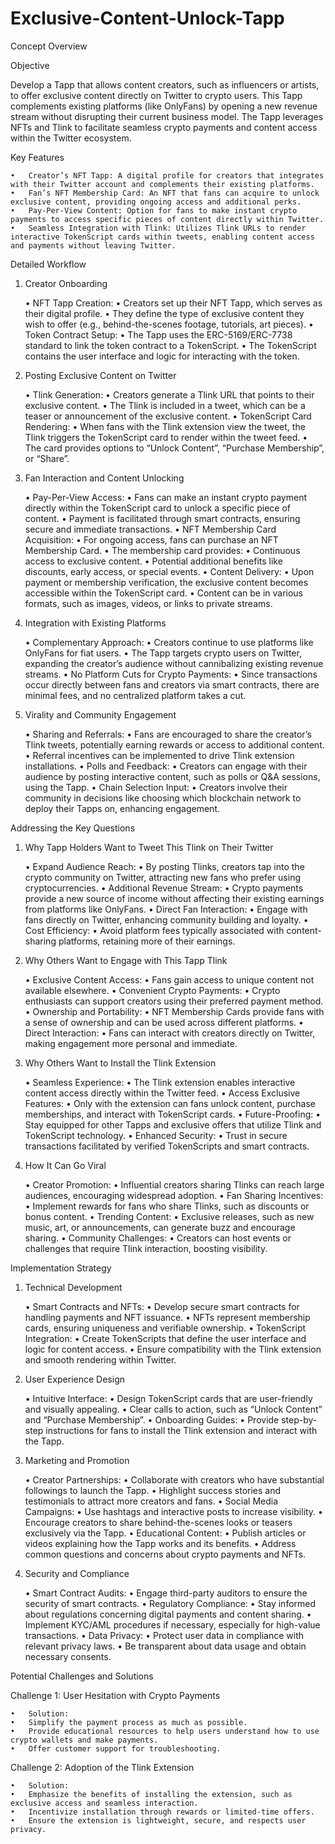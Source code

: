 # Exclusive-Content-Unlock-Tapp
Concept Overview

Objective

Develop a Tapp that allows content creators, such as influencers or artists, to offer exclusive content directly on Twitter to crypto users. This Tapp complements existing platforms (like OnlyFans) by opening a new revenue stream without disrupting their current business model. The Tapp leverages NFTs and Tlink to facilitate seamless crypto payments and content access within the Twitter ecosystem.

Key Features

	•	Creator’s NFT Tapp: A digital profile for creators that integrates with their Twitter account and complements their existing platforms.
	•	Fan’s NFT Membership Card: An NFT that fans can acquire to unlock exclusive content, providing ongoing access and additional perks.
	•	Pay-Per-View Content: Option for fans to make instant crypto payments to access specific pieces of content directly within Twitter.
	•	Seamless Integration with Tlink: Utilizes Tlink URLs to render interactive TokenScript cards within tweets, enabling content access and payments without leaving Twitter.

Detailed Workflow

1. Creator Onboarding

	•	NFT Tapp Creation:
	•	Creators set up their NFT Tapp, which serves as their digital profile.
	•	They define the type of exclusive content they wish to offer (e.g., behind-the-scenes footage, tutorials, art pieces).
	•	Token Contract Setup:
	•	The Tapp uses the ERC-5169/ERC-7738 standard to link the token contract to a TokenScript.
	•	The TokenScript contains the user interface and logic for interacting with the token.

2. Posting Exclusive Content on Twitter

	•	Tlink Generation:
	•	Creators generate a Tlink URL that points to their exclusive content.
	•	The Tlink is included in a tweet, which can be a teaser or announcement of the exclusive content.
	•	TokenScript Card Rendering:
	•	When fans with the Tlink extension view the tweet, the Tlink triggers the TokenScript card to render within the tweet feed.
	•	The card provides options to “Unlock Content”, “Purchase Membership”, or “Share”.

3. Fan Interaction and Content Unlocking

	•	Pay-Per-View Access:
	•	Fans can make an instant crypto payment directly within the TokenScript card to unlock a specific piece of content.
	•	Payment is facilitated through smart contracts, ensuring secure and immediate transactions.
	•	NFT Membership Card Acquisition:
	•	For ongoing access, fans can purchase an NFT Membership Card.
	•	The membership card provides:
	•	Continuous access to exclusive content.
	•	Potential additional benefits like discounts, early access, or special events.
	•	Content Delivery:
	•	Upon payment or membership verification, the exclusive content becomes accessible within the TokenScript card.
	•	Content can be in various formats, such as images, videos, or links to private streams.

4. Integration with Existing Platforms

	•	Complementary Approach:
	•	Creators continue to use platforms like OnlyFans for fiat users.
	•	The Tapp targets crypto users on Twitter, expanding the creator’s audience without cannibalizing existing revenue streams.
	•	No Platform Cuts for Crypto Payments:
	•	Since transactions occur directly between fans and creators via smart contracts, there are minimal fees, and no centralized platform takes a cut.

5. Virality and Community Engagement

	•	Sharing and Referrals:
	•	Fans are encouraged to share the creator’s Tlink tweets, potentially earning rewards or access to additional content.
	•	Referral incentives can be implemented to drive Tlink extension installations.
	•	Polls and Feedback:
	•	Creators can engage with their audience by posting interactive content, such as polls or Q&A sessions, using the Tapp.
	•	Chain Selection Input:
	•	Creators involve their community in decisions like choosing which blockchain network to deploy their Tapps on, enhancing engagement.

Addressing the Key Questions

1. Why Tapp Holders Want to Tweet This Tlink on Their Twitter

	•	Expand Audience Reach:
	•	By posting Tlinks, creators tap into the crypto community on Twitter, attracting new fans who prefer using cryptocurrencies.
	•	Additional Revenue Stream:
	•	Crypto payments provide a new source of income without affecting their existing earnings from platforms like OnlyFans.
	•	Direct Fan Interaction:
	•	Engage with fans directly on Twitter, enhancing community building and loyalty.
	•	Cost Efficiency:
	•	Avoid platform fees typically associated with content-sharing platforms, retaining more of their earnings.

2. Why Others Want to Engage with This Tapp Tlink

	•	Exclusive Content Access:
	•	Fans gain access to unique content not available elsewhere.
	•	Convenient Crypto Payments:
	•	Crypto enthusiasts can support creators using their preferred payment method.
	•	Ownership and Portability:
	•	NFT Membership Cards provide fans with a sense of ownership and can be used across different platforms.
	•	Direct Interaction:
	•	Fans can interact with creators directly on Twitter, making engagement more personal and immediate.

3. Why Others Want to Install the Tlink Extension

	•	Seamless Experience:
	•	The Tlink extension enables interactive content access directly within the Twitter feed.
	•	Access Exclusive Features:
	•	Only with the extension can fans unlock content, purchase memberships, and interact with TokenScript cards.
	•	Future-Proofing:
	•	Stay equipped for other Tapps and exclusive offers that utilize Tlink and TokenScript technology.
	•	Enhanced Security:
	•	Trust in secure transactions facilitated by verified TokenScripts and smart contracts.

4. How It Can Go Viral

	•	Creator Promotion:
	•	Influential creators sharing Tlinks can reach large audiences, encouraging widespread adoption.
	•	Fan Sharing Incentives:
	•	Implement rewards for fans who share Tlinks, such as discounts or bonus content.
	•	Trending Content:
	•	Exclusive releases, such as new music, art, or announcements, can generate buzz and encourage sharing.
	•	Community Challenges:
	•	Creators can host events or challenges that require Tlink interaction, boosting visibility.

Implementation Strategy

1. Technical Development

	•	Smart Contracts and NFTs:
	•	Develop secure smart contracts for handling payments and NFT issuance.
	•	NFTs represent membership cards, ensuring uniqueness and verifiable ownership.
	•	TokenScript Integration:
	•	Create TokenScripts that define the user interface and logic for content access.
	•	Ensure compatibility with the Tlink extension and smooth rendering within Twitter.

2. User Experience Design

	•	Intuitive Interface:
	•	Design TokenScript cards that are user-friendly and visually appealing.
	•	Clear calls to action, such as “Unlock Content” and “Purchase Membership”.
	•	Onboarding Guides:
	•	Provide step-by-step instructions for fans to install the Tlink extension and interact with the Tapp.

3. Marketing and Promotion

	•	Creator Partnerships:
	•	Collaborate with creators who have substantial followings to launch the Tapp.
	•	Highlight success stories and testimonials to attract more creators and fans.
	•	Social Media Campaigns:
	•	Use hashtags and interactive posts to increase visibility.
	•	Encourage creators to share behind-the-scenes looks or teasers exclusively via the Tapp.
	•	Educational Content:
	•	Publish articles or videos explaining how the Tapp works and its benefits.
	•	Address common questions and concerns about crypto payments and NFTs.

4. Security and Compliance

	•	Smart Contract Audits:
	•	Engage third-party auditors to ensure the security of smart contracts.
	•	Regulatory Compliance:
	•	Stay informed about regulations concerning digital payments and content sharing.
	•	Implement KYC/AML procedures if necessary, especially for high-value transactions.
	•	Data Privacy:
	•	Protect user data in compliance with relevant privacy laws.
	•	Be transparent about data usage and obtain necessary consents.

Potential Challenges and Solutions

Challenge 1: User Hesitation with Crypto Payments

	•	Solution:
	•	Simplify the payment process as much as possible.
	•	Provide educational resources to help users understand how to use crypto wallets and make payments.
	•	Offer customer support for troubleshooting.

Challenge 2: Adoption of the Tlink Extension

	•	Solution:
	•	Emphasize the benefits of installing the extension, such as exclusive access and seamless interaction.
	•	Incentivize installation through rewards or limited-time offers.
	•	Ensure the extension is lightweight, secure, and respects user privacy.
